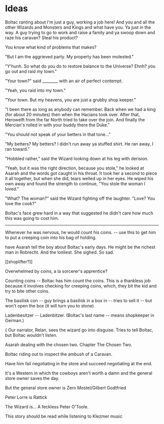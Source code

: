 # Ideas


Boltac ranting about I'm just a guy, working a job here! And you and all the other Wizards and Monsters and Kings and what have you. Ya just in the way. A guy trying to go to work and raise a family and ya swoop down and raze his caravan? Steal his product?

You know what kind of problems that makes?

"But I am the aggrieved party. My property has been molested."

"Y'hunh. So what do you do to restore balance to the Universe? Ehnh? you go out and raid my town."

"Your town?" said ________ with an air of perfect contempt.

"Yeah, you raid into my town."

"Your town. But my heavens, you are just a grubby shop keeper."

"I been there as long as anybody can remember. Back when we had a king (for about 20 minutes) then when the Hacians took over. After that, Herowelft from the far North tried to take over the join. And finally the Mercian's rolled in with your buddy there the Duke."

"You should not speak of your betters in that tone..."

"My betters? My betters? I didn't run away ya stuffed shirt. He ran away, I ran toward."

"Hobbled rather," said the Wizard looking down at his leg with derision.

"Yeah, but it was the right direction, because you stole," he looked at Asarah and the words got caught in his throat. It took her a second to piece it all together, but when she did, tears welled up in her eyes. He wiped his own away and found the strength to continue, "You stole the woman I loved."

"What? The woman?" said the Wizard fighting off the laughter. "Love? You love the cook?"

Boltac's face grew hard in a way that suggested he didn't care how much this was going to cost him. 


---

Whenever he was nervous, he would count his coins. -- use this to get him to put a creeping coin into his bag of holding. 

have Asarah tell the boy about Boltac's early days. He might be the richest man in Robrecht. And the lonliest. She sighed. So sad. 


[[shoplifter?]]

Overwhelmed by coins, a la sorcerer's apprentice?


Counting coins -- Boltac has him count the coins. This is a thankless job because it involves checking for creeping coins, which, they bit the kid and try to bite other coins. 

The basilisk con -- guy brings a basilisk in a box in -- tries to sell it -- but won't open the box (it will turn you to stone)

Ladenbesitzer -- Ladenbitzer. (Boltac's last name -- means shopkeeper in German.)


{ Our narrator, Relan, sees the wizard go into disguise. Tries to tell Boltac, but Boltac wouldn't listen. 

Asarah dealing with the chosen two. Chapter The Chosen Two. 

Boltac riding out to inspect the ambush of a Caravan.

Have him fail negotiating in the store and succeed negotiating at the end. 

It's a Western in which the cowboys aren't worth a damn and the general store owner saves the day.

But the general store owner is Zero Mostel/Gilbert Godtfried 

Peter Lorre is Rattick

The Wizard is... A feckless Peter O'Toole. 


This story should be read while listening to Klezmer music




